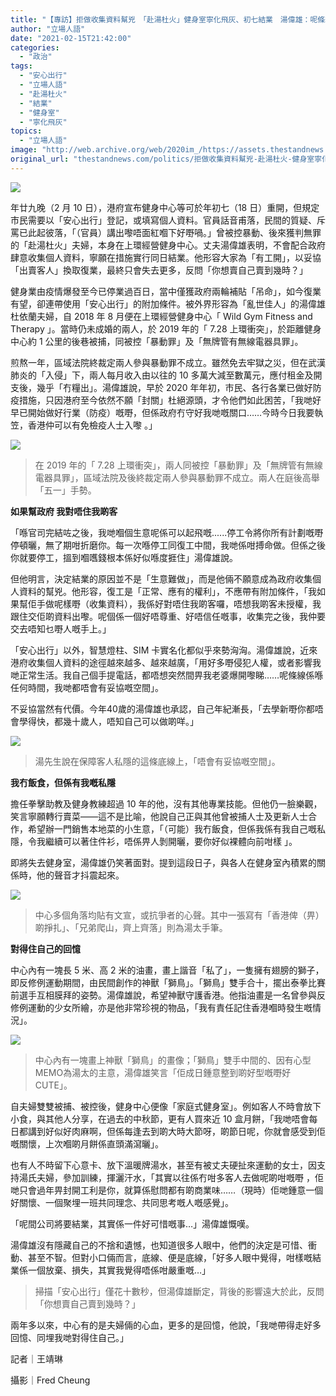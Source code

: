 ```yaml
---
title: "【專訪】拒做收集資料幫兇　「赴湯杜火」健身室寧化飛灰、初七結業　湯偉雄：呢條線無妥協空間"
author: "立場人語"
date: "2021-02-15T21:42:00"
categories:
  - "政治"
tags:
  - "安心出行"
  - "立場人語"
  - "赴湯杜火"
  - "結業"
  - "健身室"
  - "寧化飛灰"
topics:
  - "立場人語"
image: "http://web.archive.org/web/2020im_/https://assets.thestandnews.com/media/photos/tom-22_9BbBc_tYy8rH5.png"
original_url: "thestandnews.com/politics/拒做收集資料幫兇-赴湯杜火-健身室寧化飛灰-初七結業-湯偉雄-呢條線無妥協空間"
---
```

![](http://web.archive.org/web/2020im_/https://assets.thestandnews.com/media/photos/tom-22_9BbBc_tYy8rH5.png)

年廿九晚（2 月 10 日），港府宣布健身中心等可於年初七（18 日）重開，但規定市民需要以「安心出行」登記，或填寫個人資料。官員話音甫落，民間的質疑、斥罵已此起彼落，「（官員）講出嚟唔面紅嗰下好嘢喎。」曾被控暴動、後來獲判無罪的「赴湯杜火」夫婦，本身在上環經營健身中心。丈夫湯偉雄表明，不會配合政府肆意收集個人資料，寧願在措施實行同日結業。他形容大家為「有工開」，以妥協「出賣客人」換取復業，最終只會失去更多，反問「你想賣自己賣到幾時？」

健身業由疫情爆發至今已停業過百日，當中僅獲政府兩輪補貼「吊命」，如今復業有望，卻連帶使用「安心出行」的附加條件。被外界形容為「亂世佳人」的湯偉雄杜依蘭夫婦，自 2018 年 8 月便在上環經營健身中心「 Wild Gym Fitness and Therapy 」。當時仍未成婚的兩人，於 2019 年的「 7.28 上環衝突」，於距離健身中心約 1 公里的後巷被捕，同被控「暴動罪」及「無牌管有無線電器具罪」。

煎熬一年，區域法院終裁定兩人參與暴動罪不成立。雖然免去牢獄之災，但在武漢肺炎的「入侵」下，兩人每月收入由以往的 10 多萬大減至數萬元，應付租金及開支後，幾乎「冇糧出」。湯偉雄說，早於 2020 年年初，市民、各行各業已做好防疫措施，只因港府至今依然不願「封關」杜絕源頭，才令他們如此困苦，「我哋好早已開始做好行業（防疫）嘅嘢，但係政府冇守好我哋嘅關口……今時今日我要執笠，香港仲可以有免檢疫人士入嚟 。」

![](http://web.archive.org/web/2020im_/https://assets.thestandnews.com/media/photos/115911795_10164477026930019_7805788640119634603_o_IxJ7K20copy_B0U3v_qnwxdcN.png)
> 在 2019 年的「 7.28 上環衝突」，兩人同被控「暴動罪」及「無牌管有無線電器具罪」，區域法院及後終裁定兩人參與暴動罪不成立。兩人在庭後高舉「五一」手勢。

**如果幫政府 我對唔住我啲客**

「喺官司完結咗之後，我哋嗰個生意呢係可以起飛嘅......停工令將你所有計劃嘅嘢停頓曬，無了期咁折磨你。每一次喺停工同復工中間，我哋係咁搏命做。但係之後你就要停工，搵到嗰嚿錢根本係好似喺度捱住」湯偉雄說。

但他明言，決定結業的原因並不是「生意難做」，而是他倆不願意成為政府收集個人資料的幫兇。他形容，復工是「正常、應有的權利」，不應帶有附加條件，「我如果幫佢手做呢樣嘢（收集資料），我係好對唔住我啲客囉，唔想我啲客未授權，我跟住交佢啲資料出嚟。呢個係一個好唔尊重、好唔信任嘅事，收集完之後，我仲要交去唔知乜嘢人嘅手上。」

「安心出行」以外，智慧燈柱、SIM 卡實名化都似乎來勢洶洶。湯偉雄說，近來港府收集個人資料的途徑越來越多、越來越廣，「用好多嘢侵犯人權，或者影響我哋正常生活。我自己個手提電話，都唔想突然間畀我老婆爆開嚟睇……呢條線係喺任何時間，我哋都唔會有妥協嘅空間」。

不妥協當然有代價。今年40歲的湯偉雄也承認，自己年紀漸長，「去學新嘢你都唔會學得快，都幾十歲人，唔知自己可以做啲咩。」

![](http://web.archive.org/web/2020im_/https://assets.thestandnews.com/media/photos/149690547_10222624455394205_5341018746288360039_o_zSyNv20copy_cqhSU_YOOdWOX.png)
> 湯先生說在保障客人私隱的這條底線上，「唔會有妥協嘅空間」。

**我冇飯食，但係有我嘅私隱**

擔任拳擊助教及健身教練超過 10 年的他，沒有其他專業技能。但他仍一臉樂觀，笑言寧願轉行賣菜——這不是比喻，他說自己正與其他曾被捕人士及更新人士合作，希望辦一門銷售本地菜的小生意，「（可能）我冇飯食，但係我係有我自己嘅私隱，令我繼續可以著住件衫，唔係畀人剝開曬，要你好似裸體向前咁樣 」。

即將失去健身室，湯偉雄仍笑著面對。提到這段日子，與各人在健身室內積累的關係時，他的聲音才抖震起來。

![](http://web.archive.org/web/2020im_/https://assets.thestandnews.com/media/photos/148774626_10222624484114923_5458785403574231797_o_klmTZ20copy_GqIx7_NXvY27m.png)
> 中心多個角落均貼有文宣，或抗爭者的心聲。其中一張寫有「香港俾（畀）啲掙扎」、「兄弟爬山，齊上齊落」則為湯太手筆。

**對得住自己的回憶**

中心內有一塊長 5 米、高 2 米的油畫，畫上諧音「私了」，一隻擁有翅膀的獅子，即反修例運動期間，由民間創作的神獸「獅鳥」。「獅鳥」雙手合十，擺出泰拳比賽前選手互相膜拜的姿勢。湯偉雄說，希望神獸守護香港。他指油畫是一名曾參與反修例運動的少女所繪，亦是他非常珍視的物品，「我有責任記住香港嗰時發生嘅情況」。

![](http://web.archive.org/web/2020im_/https://assets.thestandnews.com/media/photos/149112834_10222624483354904_5946433255427418138_o_c5GR120copy_zK55B_KzQoDzX.png)
> 中心內有一塊畫上神獸「獅鳥」的畫像；「獅鳥」雙手中間的、因有心型MEMO為湯太的主意，湯偉雄笑言「佢成日鍾意整到啲好型嘅嘢好CUTE」。

自夫婦雙雙被捕、被控後，健身中心便像「家庭式健身室」。例如客人不時會放下小食，與其他人分享，在過去的中秋節，更有人買來近 10 盒月餅，「我哋唔會每日都講到好似好肉麻啊，但係每逢去到啲大時大節呀，啲節日呢，你就會感受到佢嘅關懷，上次嗰啲月餅係直頭滿瀉曬」。

也有人不時留下心意卡、放下溫暖牌湯水，甚至有被丈夫硬扯來運動的女士，因支持湯氏夫婦，參加訓練，揮灑汗水，「其實以往係冇咁多客人去做呢啲咁嘅嘢 ，佢哋只會過年畀封開工利是你，就算係慰問都有啲商業味……（現時）佢哋鍾意一個好關懷、一個聚埋一班共同理念、共同思考嘅人嘅感覺」。

「呢間公司將要結業，其實係一件好可惜嘅事…」湯偉雄慨嘆。

湯偉雄沒有隱藏自己的不捨和遺憾，也知道很多人眼中，他們的決定是可惜、衝動、甚至不智。但對小口倆而言，底線、便是底線，「好多人眼中覺得，咁樣嘅結業係一個放棄、損失，其實我覺得唔係咁嚴重嘅…」

> 掃描「安心出行」僅花十數秒，但湯偉雄斷定，背後的影響遠大於此，反問「你想賣自己賣到幾時？」

兩年多以來，中心有的是夫婦倆的心血，更多的是回憶，他說，「我哋帶得走好多回憶、同埋我哋對得住自己。」

記者｜王靖琳

攝影｜Fred Cheung